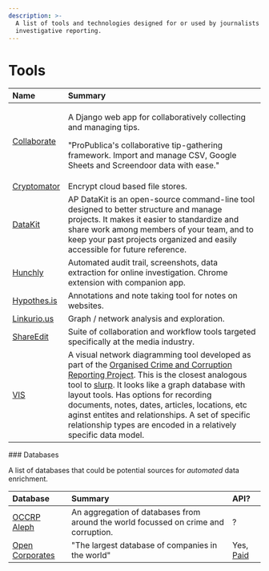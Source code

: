 ```yaml
---
description: >-
  A list of tools and technologies designed for or used by journalists for
  investigative reporting.
---
```


# Tools

<table>
  <thead>
    <tr>
      <th style="text-align:left">Name</th>
      <th style="text-align:left">Summary</th>
    </tr>
  </thead>
  <tbody>
    <tr>
      <td style="text-align:left"><a href="https://github.com/propublica/django-collaborative">Collaborate</a>
      </td>
      <td style="text-align:left">
        <p>A Django web app for collaboratively collecting and managing tips.</p>
        <p>&quot;ProPublica&apos;s collaborative tip-gathering framework. Import
          and manage CSV, Google Sheets and Screendoor data with ease.&quot;</p>
      </td>
    </tr>
    <tr>
      <td style="text-align:left"><a href="https://cryptomator.org/">Cryptomator</a>
      </td>
      <td style="text-align:left">Encrypt cloud based file stores.</td>
    </tr>
    <tr>
      <td style="text-align:left"><a href="http://datakit.ap.org/">DataKit</a>
      </td>
      <td style="text-align:left">AP DataKit is an open-source command-line tool designed to better structure
        and manage projects. It makes it easier to standardize and share work among
        members of your team, and to keep your past projects organized and easily
        accessible for future reference.</td>
    </tr>
    <tr>
      <td style="text-align:left"><a href="https://www.hunch.ly">Hunchly</a>
      </td>
      <td style="text-align:left">Automated audit trail, screenshots, data extraction for online investigation.
        Chrome extension with companion app.</td>
    </tr>
    <tr>
      <td style="text-align:left"><a href="https://web.hypothes.is/">Hypothes.is</a>
      </td>
      <td style="text-align:left">Annotations and note taking tool for notes on websites.</td>
    </tr>
    <tr>
      <td style="text-align:left"><a href="https://linkurio.us/">Linkurio.us</a>
      </td>
      <td style="text-align:left">Graph / network analysis and exploration.</td>
    </tr>
    <tr>
      <td style="text-align:left"><a href="https://www.editshare.com/">ShareEdit</a>
      </td>
      <td style="text-align:left">Suite of collaboration and workflow tools targeted specifically at the
        media industry.</td>
    </tr>
    <tr>
      <td style="text-align:left"><a href="https://vis.occrp.org/">VIS</a>
      </td>
      <td style="text-align:left">A visual network diagramming tool developed as part of the <a href="https://www.occrp.org/en">Organised Crime and Corruption Reporting Project</a>.
        This is the closest analogous tool to <a href="https://github.com/drzax/slurp">slurp</a>.
        It looks like a graph database with layout tools. Has options for recording
        documents, notes, dates, articles, locations, etc aginst entites and relationships.
        A set of specific relationship types are encoded in a relatively specific
        data model.</td>
    </tr>
  </tbody>
</table>### Databases

A list of databases that could be potential sources for _automated_ data enrichment.

| Database | Summary | API? |
| :--- | :--- | :--- |
| [OCCRP Aleph](https://aleph.occrp.org) | An aggregation of databases from around the world focussed on crime and corruption.  | ? |
| [Open Corporates](https://opencorporates.com/) | "The largest database of companies in the world"  | Yes, [Paid](https://opencorporates.com/info/our-data/) |



